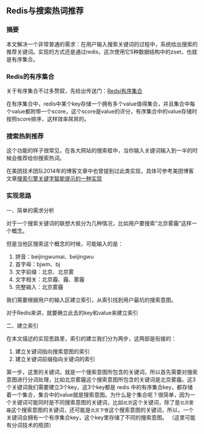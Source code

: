 Redis与搜索热词推荐
---



### 摘要

本文解决一个非常普通的需求：在用户输入搜索关键词的过程中，系统给出搜索的推荐关键词。实现的方式还是通过redis，这次使用它5种数据结构中的zset，也就是有序集合。

### Redis的有序集合

关于有序集合不过多赘叙，先给出传送门：[Redsi有序集合][1]

在有序集合中，redis中某个key存储一个拥有多个value值得集合，并且集合中每个value都附带一个score，这个score是value的评分，有序集合中的value存储时按照score排序，这样效率屌屌的。

### 搜索热刺推荐

这个功能的样子很常见，在各大网站的搜索框中，当你输入关键词输入到一半的时候会推荐给你搜索热词。

在美团技术团队2014年的博客文章中也曾提到过此类实现，具体可参考美团博客文章[搜索引擎关键字智能提示的一种实现][2]



### 实现思路

一、简单的需求分析

对于一个搜索关键词的联想大抵分为几种情况，比如用户要搜索“北京雾霾”这样一个概念。

但是当他区搜索这个概念的时候，可能输入的是：

1. 拼音：beijingwumai、beijingwu
2. 首字母：bjwm、bj
3. 文字前缀：北京、北京雾
4. 文字相关：北京霾、霾、雾霾
5. 完整输入：北京雾霾

我们需要根据用户的输入区建立索引，从索引找到用户最坑的搜索意图。

对于Redis来讲，就要确立此去的key和value来建立索引



二、建立索引

在本文描述的实现思路里，索引的建立我们分为两步，这两部是衔接的：

1. 建立关键词指向搜索意图的索引
2. 建立关键词前缀指向关键词的索引

第一步，这里的关键词，就是一个搜索意图所包含的关键词，所以首先需要对搜索意图进行分词处理，比如北京雾霾这个搜索意图所包含的关键词是北京雾霾。这3个关键词我们需要建立3个key，这3个key都是 redis 中的有序集合key，都存储着一个集合，集合中的value就是搜索意图。为什么是个集合呢？很简单，因为一个关键词可能同时是不同搜索意图的关键词，比如`北京`这个关键词，除了是`北京雾霾`这个搜索意图的关键词，还可能是`北京下雪`这个搜索意图的关键词，所以，一个关键词会拥有一个有序集合key，这个key里存储了不同的搜索意图。 （这里可能有分词技术的瓶颈）







[1]:http://www.redis.cn/topics/data-types.html#sorted-sets
[2]:http://blog.jobbole.com/95802/2